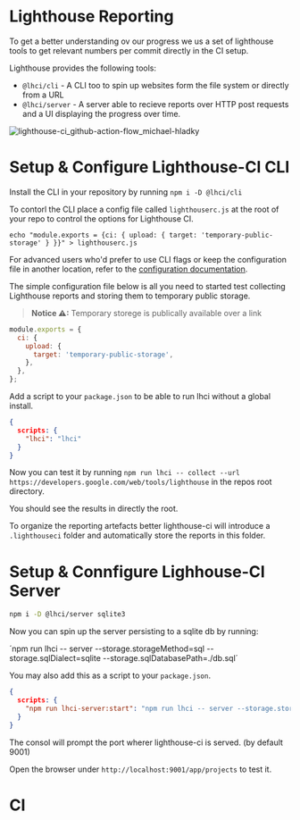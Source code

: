 # Lighthouse Reporting

To get a better understanding ov our progress we us a set of lighthouse tools to get relevant numbers per commit directly in the CI setup.

Lighthouse provides the following tools:

- `@lhci/cli` - A CLI too to spin up websites form the file system or directly from a URL
- `@lhci/server` - A server able to recieve reports over HTTP post requests and a UI displaying the progress over time.

![lighthouse-ci_github-action-flow_michael-hladky](https://user-images.githubusercontent.com/10064416/124683232-dbf6a080-decc-11eb-81b5-ebcc6bc547bf.png)

# Setup & Configure Lighthouse-CI CLI

Install the CLI in your repository by running `npm i -D @lhci/cli`

To contorl the CLI place a config file called `lighthouserc.js` at the root of your repo to control the options for Lighthouse CI. 

`echo "module.exports = {ci: { upload: { target: 'temporary-public-storage' } }}" > lighthouserc.js`

For advanced users who'd prefer to use CLI flags or keep the configuration file in another location, refer to the [configuration documentation](https://github.com/GoogleChrome/lighthouse-ci/blob/main/docs/getting-started.md).

The simple configuration file below is all you need to started test collecting Lighthouse reports and storing them to temporary public storage.

> **Notice ⚠:**
> Temporary storege is publically available over a link

```javascript
module.exports = {
  ci: {
    upload: {
      target: 'temporary-public-storage',
    },
  },
};
```

Add a script to your `package.json` to be able to run lhci without a global install.

```json
{
  scripts: {
    "lhci": "lhci"
  }
}
```

Now you can test it by running `npm run lhci -- collect --url https://developers.google.com/web/tools/lighthouse` in the repos root directory.

You should see the results in directly the root.

To organize the reporting artefacts better lighthouse-ci will introduce a `.lighthouseci` folder and automatically store the reports in this folder.

# Setup & Connfigure Lighhouse-CI Server

```bash
npm i -D @lhci/server sqlite3
```

Now you can spin up the server persisting to a sqlite db by running:

´npm run lhci -- server --storage.storageMethod=sql --storage.sqlDialect=sqlite --storage.sqlDatabasePath=./db.sql´ 

You may also add this as a script to your `package.json`.

```json
{
  scripts: {
    "npm run lhci-server:start": "npm run lhci -- server --storage.storageMethod=sql --storage.sqlDialect=sqlite --storage.sqlDatabasePath=./db.sql"
  }
}
```

The consol will prompt the port wherer lighthouse-ci is served. (by default 9001)

Open the browser under `http://localhost:9001/app/projects` to test it.



# CI

